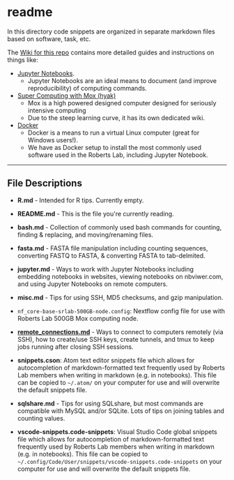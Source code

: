 # readme
 In this directory code snippets are organized in separate markdown files based on software, task, etc.

 The [Wiki for this repo](https://github.com/RobertsLab/code/wiki) contains more detailed guides and instructions on things like:

 - [Jupyter Notebooks](https://github.com/RobertsLab/code/wiki/Jupyter-Notebook-Guide).
     - Jupyter Notebooks are an ideal means to document (and improve reproducibility) of computing commands.
 - [Super Computing with Mox (hyak)](https://github.com/RobertsLab/hyak_mox/wiki)
     - Mox is a high powered designed computer designed for seriously intensive computing
     - Due to the steep learning curve, it has its own dedicated wiki.
 - [Docker](https://github.com/RobertsLab/code/wiki/Docker-Guide)
     - Docker is a means to run a virtual Linux computer (great for Windows users!).
     - We have as Docker setup to install the most commonly used software used in the Roberts Lab, including Jupyter Notebook.

---

## File Descriptions

- **R.md** - Intended for R tips. Currently empty.

- **README.md** - This is the file you're currently reading.

- **bash.md** - Collection of commonly used bash commands for counting, finding & replacing, and moving/renaming files.

- **fasta.md** - FASTA file manipulation including counting sequences, converting FASTQ to FASTA, & converting FASTA to tab-delmited.

- **jupyter.md** - Ways to work with Jupyter Notebooks including embedding notebooks in websites, viewing notebooks on nbviwer.com, and using Jupyter Notebooks on remote computers.

- **misc.md** - Tips for using SSH, MD5 checksums, and gzip manipulation.

- `nf_core-base-srlab-500GB-node.config`: Nextflow config file for use with Roberts Lab 500GB Mox computing node.

- **[remote_connections.md](https://github.com/RobertsLab/code/blob/master/remote_connections.md)** - Ways to connect to computers remotely (via SSH), how to create/use SSH keys, create tunnels, and tmux to keep jobs running after closing SSH sessions.

- **snippets.cson**: Atom text editor snippets file which allows for autocompletion of markdown-formatted text frequently used by Roberts Lab members when writing in markdown (e.g. in notebooks). This file can be copied to `~/.atom/` on your computer for use and will overwrite the default snippets file.

- **sqlshare.md** - Tips for using SQLshare, but most commands are compatible with MySQL and/or SQLite. Lots of tips on joining tables and counting values.

- **vscode-snippets.code-snippets**: Visual Studio Code global snippets file which allows for autocompletion of markdown-formatted text frequently used by Roberts Lab members when writing in markdown (e.g. in notebooks). This file can be copied to `~/.config/Code/User/snippets/vscode-snippets.code-snippets` on your computer for use and will overwrite the default snippets file.

